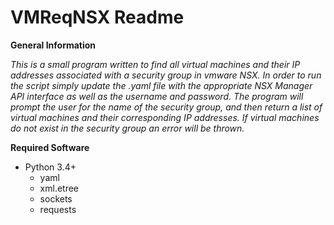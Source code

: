 # VMReqNSX Readme
**General Information**

*This is a small program written to find all virtual machines and their IP addresses associated with a security group in vmware NSX.*
*In order to run the script simply update the .yaml file with the appropriate NSX Manager API interface as well as the username and password.*
*The program will prompt the user for the name of the security group, and then return a list of virtual machines and their corresponding IP addresses.*
*If virtual machines do not exist in the security group an error will be thrown.*

**Required Software**

* Python 3.4+
  * yaml
  * xml.etree
  * sockets
  * requests
